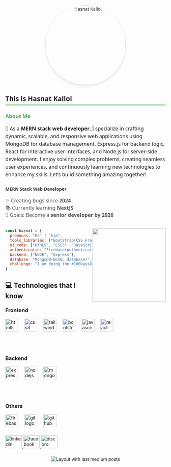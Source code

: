 <div style="max-width: 600px; margin: 2rem auto; font-family: 'Segoe UI', Tahoma, Geneva, Verdana, sans-serif; color: #222;">
  <div style="text-align: center; margin-bottom: 1.5rem;">
    <img 
      src="https://avatars.githubusercontent.com/u/165007085?s=400&u=6c59acee222a98eb1d52083731ebdfe186e3a9b3&v=4" 
      alt="Hasnat Kallol" 
      height="250" 
      style="border-radius: 50%; box-shadow: 0 4px 10px rgba(0,0,0,0.1);"
    />
  </div>

  <h2 style="border-bottom: 2px solid #4CAF50; padding-bottom: 0.3rem; margin-bottom: 1rem;">This is Hasnat Kallol</h2>

  <h3 style="color: #4CAF50; margin-bottom: 0.8rem;">About Me</h3>

  <p style="font-size: 1rem; line-height: 1.5; margin-bottom: 1.5rem;">
    🚀 As a <strong>MERN stack web developer</strong>, I specialize in crafting dynamic, scalable, and responsive web applications using MongoDB for database management, Express.js for backend logic, React for interactive user interfaces, and Node.js for server-side development. I enjoy solving complex problems, creating seamless user experiences, and continuously learning new technologies to enhance my skills. Let’s build something amazing together!
  </p>

  <h4 style="color: #333; margin-bottom: 0.5rem;">MERN Stack Web Developer</h4>

  <p style="font-size: 1rem; color: #555; line-height: 1.4;">
    ✨ Creating bugs since <strong>2024</strong><br>
    📚 Currently learning <strong>NextJS</strong><br>
    🎯 Goals: Become a <strong>senior developer by 2026</strong>
  </p>
</div>



###

<img align='right' src="https://media.giphy.com/media/nGMnDqebzDcfm/giphy.gif?cid=790b7611vwlbfsm6db0jhjbz7zspou2oa9fid65dvq0umwiw&ep=v1_gifs_search&rid=giphy.gif&ct=g" width="230">

```javascript
const hasnat = {
  pronouns: "he" | "him",
  tools_libraries: ["Bootstrap(CSS Framework)", "Tailwind(CSS utility-first framework)"],
  ui_code: ["HTML5", "CSS3", "JavaScript", "React(JavaScript library for UI development)"],
  authenticatin: "Firebase(Authentication & backend services)",
  backend: ["NODE", "Express"],
  database: "MongoDB(NoSQL database)",
  challenge: "I am doing the #100DaysOfCode challenge focused on react and next"
}
```
###

###




## 💻 Technologies that I know


###

<div align="left">

  <!-- Frontend -->
  <h3>Frontend</h3>
  <img src="https://cdn.jsdelivr.net/gh/devicons/devicon/icons/html5/html5-original.svg" height="40" alt="html5 logo" />
  <img width="12" />
  <img src="https://cdn.jsdelivr.net/gh/devicons/devicon/icons/css3/css3-original.svg" height="40" alt="css3 logo" />
  <img width="12" />
  <img src="https://cdn.jsdelivr.net/gh/devicons/devicon/icons/tailwindcss/tailwindcss-original-wordmark.svg" height="40" alt="tailwindcss logo" />
  <img width="12" />
  <img src="https://cdn.jsdelivr.net/gh/devicons/devicon/icons/bootstrap/bootstrap-original.svg" height="40" alt="bootstrap logo" />
  <img width="12" />
  <img src="https://cdn.jsdelivr.net/gh/devicons/devicon/icons/javascript/javascript-original.svg" height="40" alt="javascript logo" />
  <img width="12" />
  <img src="https://cdn.jsdelivr.net/gh/devicons/devicon/icons/react/react-original.svg" height="40" alt="react logo" />

  <br /><br />

  <!-- Backend -->
  <h3>Backend</h3>
  <img src="https://cdn.jsdelivr.net/gh/devicons/devicon/icons/express/express-original.svg" height="40" alt="express logo" />
  <img width="12" />
  <img src="https://cdn.jsdelivr.net/gh/devicons/devicon/icons/nodejs/nodejs-original.svg" height="40" alt="nodejs logo" />
  <img width="12" />
  <img src="https://cdn.jsdelivr.net/gh/devicons/devicon/icons/mongodb/mongodb-original.svg" height="40" alt="mongodb logo" />

  <br /><br />

  <!-- Others -->
  <h3>Others</h3>
  <img src="https://cdn.jsdelivr.net/gh/devicons/devicon/icons/firebase/firebase-plain.svg" height="40" alt="firebase logo" />
  <img width="12" />
  <img src="https://cdn.jsdelivr.net/gh/devicons/devicon/icons/git/git-original.svg" height="40" alt="git logo" />
  <img width="12" />
  <img src="https://cdn.jsdelivr.net/gh/devicons/devicon/icons/github/github-original.svg" height="40" alt="github logo" />

</div>











###

<div align="left">
  <a href="https://www.linkedin.com/in/hasnat-kallol/" target="_blank">
    <img src="https://raw.githubusercontent.com/maurodesouza/profile-readme-generator/master/src/assets/icons/social/linkedin/default.svg" width="52" height="40" alt="linkedin logo"  />
  </a>
  <a href="https://www.facebook.com/abul.hasnat.90281" target="_blank">
    <img src="https://raw.githubusercontent.com/maurodesouza/profile-readme-generator/master/src/assets/icons/social/facebook/default.svg" width="52" height="40" alt="facebook logo"  />
  </a>
  <img src="https://raw.githubusercontent.com/maurodesouza/profile-readme-generator/master/src/assets/icons/social/discord/default.svg" width="52" height="40" alt="discord logo"  />
</div>

###

<div align="center">
  <img src="https://github-read-medium-git-main.pahlevikun.vercel.app/latest?limit=4" alt="Layout with last medium posts"  />
</div>

###
